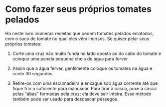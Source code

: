 # Como fazer seus próprios tomates pelados

Há neste livro inúmeras receitas que pedem tomates pelados enlatados, com o suco de tomate no qual eles vêm imersos. Se quiser pelar seus próprios tomates:

1. Corte uma cruz não muito funda no lado oposto ao do cabo do tomate e coloque uma panela pequena cheia de água para ferver.

2. Assim que a água ferver, gentilmente coloque os tomates na água e conte 30 segundos.

3. Retire-os com uma escumadeira e enxague sob água corrente até que fique frio o suficiente para manusear. Para tirar a casca, puxe a casca pelas “abas” formadas pela cruz: ela deve sair inteira. Esse método também pode ser usado para descascar pêssegos.